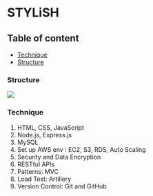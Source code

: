 # STYLiSH

## Table of content
* [Technique](#Technique)
* [Structure](#structure)

### Structure
![](https://i.imgur.com/RhUDJ5S.png)

### Technique
1. HTML, CSS, JavaScript
2. Node.js, Express.js
3. MySQL
4. Set up AWS env : EC2, S3, RDS, Auto Scaling
5. Security and Data Encryption
6. RESTful APIs
7. Patterns: MVC
8. Load Test: Artillery
9. Version Control: Git and GitHub
